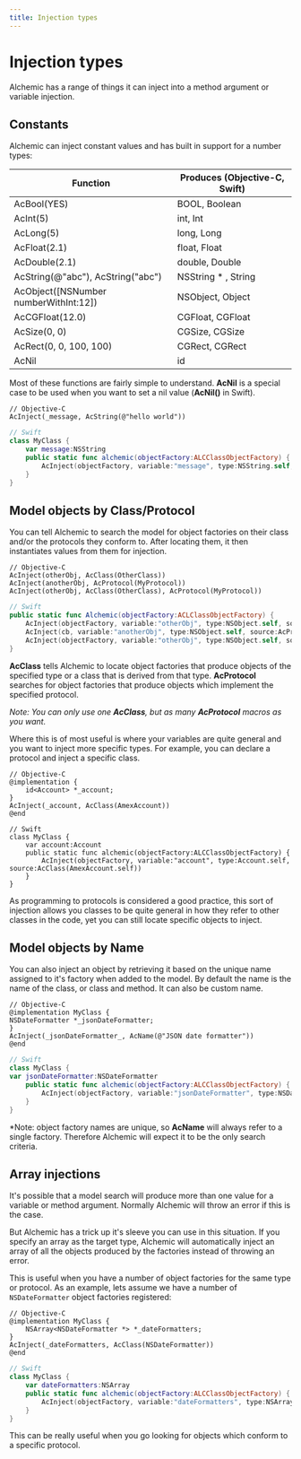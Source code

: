 ```yaml
---
title: Injection types
---
```


# Injection types

Alchemic has a range of things it can inject into a method argument or variable injection.

## Constants

Alchemic can inject constant values and has built in support for a number types:

Function | Produces (Objective-C, Swift)
--- | ---
AcBool(YES) | BOOL, Boolean
AcInt(5) | int, Int
AcLong(5) | long, Long
AcFloat(2.1) | float, Float
AcDouble(2.1) | double, Double
AcString(@"abc"), AcString("abc") | NSString * , String
AcObject([NSNumber numberWithInt:12]) | NSObject, Object
AcCGFloat(12.0) | CGFloat, CGFloat
AcSize(0, 0) | CGSize, CGSize
AcRect(0, 0, 100, 100) | CGRect, CGRect
AcNil | id

Most of these functions are fairly simple to understand. __AcNil__ is a special case to be used when you want to set a nil value (__AcNil()__ in Swift).

```objc
// Objective-C
AcInject(_message, AcString(@"hello world"))
```

```swift
// Swift
class MyClass {
    var message:NSString
    public static func alchemic(objectFactory:ALCClassObjectFactory) {
        AcInject(objectFactory, variable:"message", type:NSString.self, AcString("hello world"))
    }
}
```

## Model objects by Class/Protocol

You can tell Alchemic to search the model for object factories on their class and/or the protocols they conform to. After locating them, it then instantiates values from them for injection.

```objc
// Objective-C
AcInject(otherObj, AcClass(OtherClass))
AcInject(anotherObj, AcProtocol(MyProtocol))
AcInject(otherObj, AcClass(OtherClass), AcProtocol(MyProtocol))
``` 

```swift
// Swift
public static func Alchemic(objectFactory:ACLClassObjectFactory) {
    AcInject(objectFactory, variable:"otherObj", type:NSObject.self, source:AcClass(OtherClass.self))
    AcInject(cb, variable:"anotherObj", type:NSObject.self, source:AcProtocol(MyProtocol.self))
    AcInject(objectFactory, variable:"otherObj", type:NSObject.self, source:AcClass(OtherClass.self), AcProtocol(MyProtocol.self))
}
``` 

__AcClass__ tells Alchemic to locate object factories that produce objects of the specified type or a class that is derived from that type. __AcProtocol__ searches for object factories that produce objects which implement the specified protocol.

*Note: You can only use one __AcClass__, but as many __AcProtocol__ macros as you want.* 

Where this is of most useful is where your variables are quite general and you want to inject more specific types. For example, you can declare a protocol and inject a specific class. 

```objc
// Objective-C
@implementation {
    id<Account> *_account;
}
AcInject(_account, AcClass(AmexAccount))
@end
```

```objc
// Swift
class MyClass {
    var account:Account
    public static func alchemic(objectFactory:ALCClassObjectFactory) {
        AcInject(objectFactory, variable:"account", type:Account.self, source:AcClass(AmexAccount.self))
    } 
}
```

As programming to protocols is considered a good practice, this sort of injection allows you classes to be quite general in how they refer to other classes in the code, yet you can still locate specific objects to inject.


## Model objects by Name

You can also inject an object by retrieving it based on the unique name assigned to it's factory when added to the model. By default the name is the name of the class, or class and method. It can also be custom name.

```objc
// Objective-C
@implementation MyClass {
NSDateFormatter *_jsonDateFormatter;
}
AcInject(_jsonDateFormatter_, AcName(@"JSON date formatter"))
@end
```

```swift
// Swift
class MyClass {
var jsonDateFormatter:NSDateFormatter
    public static func alchemic(objectFactory:ALCClassObjectFactory) {
        AcInject(objectFactory, variable:"jsonDateFormatter", type:NSDateFormatter.self, source:AcName("JSON date formatter"))
    }
}
```

*Note: object factory names are unique, so __AcName__ will always refer to a single factory. Therefore Alchemic will expect it to be the only search criteria.


## Array injections

It's possible that a model search will produce more than one value for a variable or method argument. Normally Alchemic will throw an error if this is the case.

But Alchemic has a trick up it's sleeve you can use in this situation. If you specify an array as the target type, Alchemic will automatically inject an array of all the objects produced by the factories instead of throwing an error. 

This is useful when you have a number of object factories for the same type or protocol. As an example, lets assume we have a number of  `NSDateFormatter` object factories registered:

```objc
// Objective-C
@implementation MyClass {
    NSArray<NSDateFormatter *> *_dateFormatters;
}
AcInject(_dateFormatters, AcClass(NSDateFormatter))
@end
```

```swift
// Swift
class MyClass {
    var dateFormatters:NSArray
    public static func alchemic(objectFactory:ALCClassObjectFactory) {
        AcInject(objectFactory, variable:"dateFormatters", type:NSArray.self, source:AcClass(NSDateFormatter.self))
    }
}
```

This can be really useful when you go looking for objects which conform to a specific protocol.




